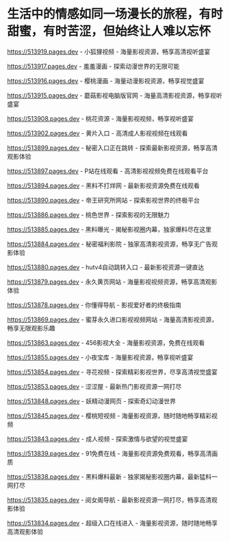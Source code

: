 # 生活中的情感如同一场漫长的旅程，有时甜蜜，有时苦涩，但始终让人难以忘怀

https://513919.pages.dev - 小狐狸视频 - 海量影视资源，畅享高清视听盛宴

https://513917.pages.dev - 羞羞漫画 - 探索动漫世界的无限可能

https://513916.pages.dev - 樱桃漫画 - 海量动漫影视资源，畅享视觉盛宴

https://513915.pages.dev - 蘑菇影视电脑版官网 - 海量高清影视资源，畅享视听盛宴

https://513908.pages.dev - 桃花资源 - 海量影视视频，畅享视听盛宴

https://513902.pages.dev - 黄片入口 - 高清成人影视视频在线观看

https://513899.pages.dev - 秘密入口正在跳转 - 探索最新影视资源，畅享高清观影体验

https://513897.pages.dev - P站在线观看 - 高清影视视频免费在线观看平台

https://513894.pages.dev - 黑料不打烊网 - 最新影视资源免费在线观看

https://513890.pages.dev - 帝王研究所网站 - 探索影视世界的终极平台

https://513886.pages.dev - 桃色世界 - 探索影视的无限魅力

https://513885.pages.dev - 黑料曝光 - 揭秘影视圈内幕，独家爆料尽在这里

https://513884.pages.dev - 秘密福利影院 - 独家高清影视资源，畅享无广告观影体验

https://513880.pages.dev - hutv4自动跳转入口 - 最新影视资源一键直达

https://513879.pages.dev - 永久黄页网站 - 海量影视视频资源，畅享高清观影体验

https://513878.pages.dev - 你懂得导航 - 影视爱好者的终极指南

https://513869.pages.dev - 蜜芽永久进口影视视频网站 - 海量高清影视资源，畅享无限观影乐趣

https://513863.pages.dev - 456影视大全 - 海量影视资源，免费在线观看

https://513855.pages.dev - 小夜宝库 - 海量影视资源，畅享视听盛宴

https://513854.pages.dev - 寻花视频 - 探索精彩影视世界，尽享高清视觉盛宴

https://513853.pages.dev - 涩涩屋 - 最新热门影视资源一网打尽

https://513848.pages.dev - 妖精动漫网页 - 探索奇幻动漫世界

https://513845.pages.dev - 樱桃短视频 - 海量影视资源，随时随地畅享精彩视频

https://513843.pages.dev - 成人视频 - 探索激情与欲望的视觉盛宴

https://513839.pages.dev - 91免费在线 - 海量影视资源免费观看，畅享高清画质

https://513838.pages.dev - 黑料爆料最新 - 独家揭秘影视圈内幕，最新猛料一网打尽

https://513835.pages.dev - 阅女阁导航 - 最新影视资源一网打尽，畅享高清观影体验

https://513834.pages.dev - 超级入口在线进入 - 海量影视资源，随时随地畅享高清观影体验
